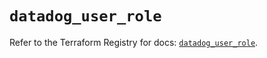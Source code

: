 # `datadog_user_role`

Refer to the Terraform Registry for docs: [`datadog_user_role`](https://registry.terraform.io/providers/datadog/datadog/3.48.0/docs/resources/user_role).
